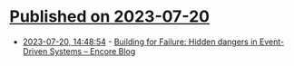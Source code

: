 # [Published on 2023-07-20](index.md)

* [2023-07-20, 14:48:54](https://lobste.rs/s/xvfqjd/building_for_failure_hidden_dangers) - [Building for Failure: Hidden dangers in Event-Driven Systems – Encore Blog](https://encore.dev/blog/building-for-failure)
